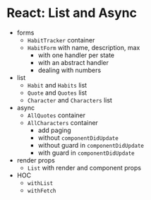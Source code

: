 # React: List and Async

* forms
  * `HabitTracker` container
  * `HabitForm` with name, description, max
    * with one handler per state
    * with an abstract handler
    * dealing with numbers
* list
  * `Habit` and `Habits` list
  * `Quote` and `Quotes` list
  * `Character` and `Characters` list
* async
  * `AllQuotes` container
  * `AllCharacters` container
    * add paging
    * without `componentDidUpdate`
    * without guard in `componentDidUpdate`
    * with guard in `componentDidUpdate`
* render props
  * `List` with render and component props
* HOC
  * `withList`
  * `withFetch`

